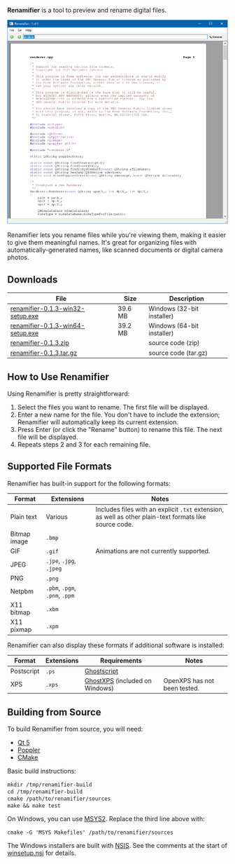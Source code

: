 **Renamifier** is a tool to preview and rename digital files.

![Screenshot of Renamifier displaying part of its own source code](docs/screenshot.png)

Renamifier lets you rename files while you're viewing them, making it easier to give them meaningful names. It's great for organizing files with automatically-generated names, like scanned documents or digital camera photos.


## Downloads

File | Size | Description
---- | ---- | -----------
[renamifier-0.1.3-win32-setup.exe](https://github.com/bmjcode/renamifier/releases/download/v0.1.3/renamifier-0.1.3-win32-setup.exe) | 39.6 MB | Windows (32-bit installer)
[renamifier-0.1.3-win64-setup.exe](https://github.com/bmjcode/renamifier/releases/download/v0.1.3/renamifier-0.1.3-win64-setup.exe) | 39.2 MB | Windows (64-bit installer)
[renamifier-0.1.3.zip](https://github.com/bmjcode/renamifier/archive/refs/tags/v0.1.3.zip) | | source code (zip)
[renamifier-0.1.3.tar.gz](https://github.com/bmjcode/renamifier/archive/refs/tags/v0.1.3.tar.gz) | | source code (tar.gz)


## How to Use Renamifier

Using Renamifier is pretty straightforward:

1. Select the files you want to rename. The first file will be displayed.
2. Enter a new name for the file. You don't have to include the extension; Renamifier will automatically keep its current extension.
3. Press Enter (or click the "Rename" button) to rename this file. The next file will be displayed.
4. Repeats steps 2 and 3 for each remaining file.


## Supported File Formats

Renamifier has built-in support for the following formats:

Format | Extensions | Notes
------ | ---------- | -----
Plain text | Various | Includes files with an explicit `.txt` extension, as well as other plain-text formats like source code.
Bitmap image | `.bmp` |
GIF | `.gif` | Animations are not currently supported.
JPEG | `.jpe`, `.jpg`, `.jpeg` |
PNG | `.png` |
Netpbm | `.pbm`, `.pgm`, `.pnm`, `.ppm` |
X11 bitmap | `.xbm` |
X11 pixmap | `.xpm` |

Renamifier can also display these formats if additional software is installed:

Format | Extensions | Requirements | Notes
------ | ---------- | ------------ | -----
Postscript | `.ps` | [Ghostscript](https://ghostscript.com/) |
XPS | `.xps` | [GhostXPS](https://www.ghostscript.com/download/gxpsdnld.html) (included on Windows) | OpenXPS has not been tested.


## Building from Source

To build Renamifier from source, you will need:

* [Qt 5](https://www.qt.io/)
* [Poppler](https://poppler.freedesktop.org/)
* [CMake](https://cmake.org/)

Basic build instructions:

```
mkdir /tmp/renamifier-build
cd /tmp/renamifier-build
cmake /path/to/renamifier/sources
make && make test
```

On Windows, you can use [MSYS2](https://www.msys2.org/). Replace the third line above with:

```
cmake -G 'MSYS Makefiles' /path/to/renamifier/sources
```

The Windows installers are built with [NSIS](https://nsis.sourceforge.io/). See the comments at the start of [winsetup.nsi](winsetup.nsi) for details.
